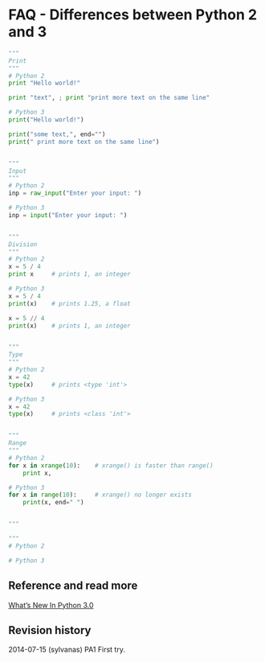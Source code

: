 FAQ - Differences between Python 2 and 3
==============================


```python
"""
Print
"""
# Python 2
print "Hello world!"

print "text", ; print "print more text on the same line"

# Python 3
print("Hello world!")

print("some text,", end="") 
print(" print more text on the same line")


"""
Input
"""
# Python 2
inp = raw_input("Enter your input: ")

# Python 3
inp = input("Enter your input: ")


"""
Division
"""
# Python 2
x = 5 / 4
print x		# prints 1, an integer

# Python 3
x = 5 / 4
print(x)	# prints 1.25, a float

x = 5 // 4
print(x)	# prints 1, an integer


"""
Type
"""
# Python 2
x = 42
type(x)		# prints <type 'int'>

# Python 3
x = 42
type(x)		# prints <class 'int'>


"""
Range
"""
# Python 2
for x in xrange(10):	# xrange() is faster than range()
	print x,

# Python 3
for x in range(10):		# xrange() no longer exists
	print(x, end=" ")


"""

"""
# Python 2

# Python 3


```



Reference and read more
------------------------------

[What’s New In Python 3.0](https://docs.python.org/3/whatsnew/3.0.html)



Revision history
------------------------------

2014-07-15 (sylvanas) PA1 First try.

